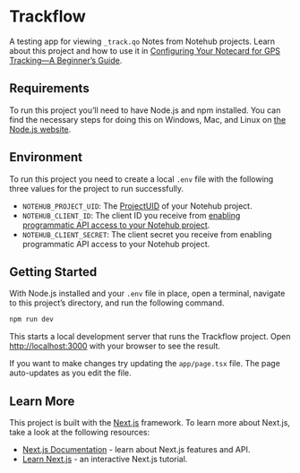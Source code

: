 # Trackflow

A testing app for viewing `_track.qo` Notes from Notehub projects. Learn about this project and how to use it in [Configuring Your Notecard for GPS Tracking—A Beginner’s Guide](https://dev.blues.com/blog/gps-tracking-beginner-guide).

## Requirements

To run this project you’ll need to have Node.js and npm installed. You can find the necessary steps for doing this on Windows, Mac, and Linux on [the Node.js website](https://nodejs.org/en/download).

## Environment

To run this project you need to create a local `.env` file with the following three values for the project to run successfully.

* `NOTEHUB_PROJECT_UID`: The [ProjectUID](https://dev.blues.io/api-reference/glossary/#projectuid) of your Notehub project.
* `NOTEHUB_CLIENT_ID`: The client ID you receive from [enabling programmatic API access to your Notehub project](https://dev.blues.io/api-reference/notehub-api/api-introduction/#authentication-with-oauth-bearer-tokens).
* `NOTEHUB_CLIENT_SECRET`: The client secret you receive from enabling programmatic API access to your Notehub project.

## Getting Started

With Node.js installed and your `.env` file in place, open a terminal, navigate to this project’s directory, and run the following command.

```bash
npm run dev
```

This starts a local development server that runs the Trackflow project. Open [http://localhost:3000](http://localhost:3000) with your browser to see the result.

If you want to make changes try updating the `app/page.tsx` file. The page auto-updates as you edit the file.

## Learn More

This project is built with the [Next.js](https://nextjs.org/) framework. To learn more about Next.js, take a look at the following resources:

* [Next.js Documentation](https://nextjs.org/docs) - learn about Next.js features and API.
* [Learn Next.js](https://nextjs.org/learn) - an interactive Next.js tutorial.
